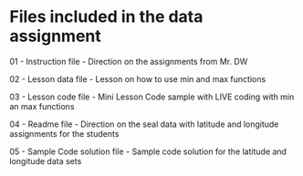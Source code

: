 # Files included in the data assignment

01 - Instruction file -  Direction on the assignments from Mr. DW

02 - Lesson data file - Lesson on how to use min and max functions

03 - Lesson code file - Mini Lesson Code sample with LIVE coding with min an max functions

04 - Readme file - Direction on the seal data with latitude and longitude assignments for the students

05 - Sample Code solution file - Sample code solution for the latitude and longitude data sets
